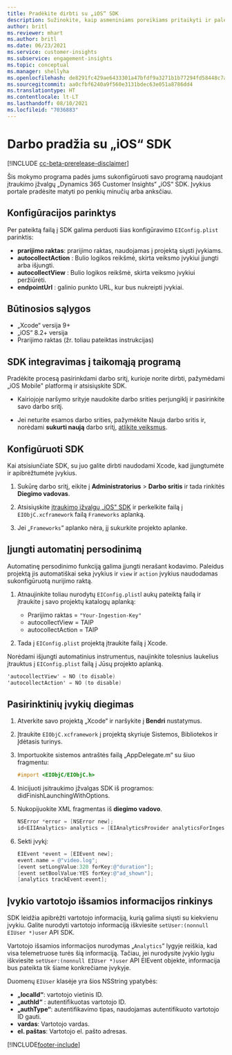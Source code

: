 ```yaml
---
title: Pradėkite dirbti su „iOS“ SDK
description: Sužinokite, kaip asmeniniams poreikiams pritaikyti ir paleisti „iOS" SDK
author: britl
ms.reviewer: mhart
ms.author: britl
ms.date: 06/23/2021
ms.service: customer-insights
ms.subservice: engagement-insights
ms.topic: conceptual
ms.manager: shellyha
ms.openlocfilehash: de8291fc429ae6433301a47bfdf9a3271b1b77294fd58448c7aa6bd0783edc97
ms.sourcegitcommit: aa0cfbf6240a9f560e3131bdec63e051a8786dd4
ms.translationtype: HT
ms.contentlocale: lt-LT
ms.lasthandoff: 08/10/2021
ms.locfileid: "7036883"
---
```

# <a name="get-started-with-the-ios-sdk"></a>Darbo pradžia su „iOS“ SDK

[!INCLUDE [cc-beta-prerelease-disclaimer](includes/cc-beta-prerelease-disclaimer.md)]

Šis mokymo programa padės jums sukonfigūruoti savo programą naudojant įtraukimo įžvalgų „Dynamics 365 Customer Insights“ „iOS“ SDK. Įvykius portale pradėsite matyti po penkių minučių arba anksčiau.

## <a name="configuration-options"></a>Konfigūracijos parinktys

Per pateiktą failą į SDK galima perduoti šias konfigūravimo `EIConfig.plist` parinktis:

- **prarijimo raktas**: prarijimo raktas, naudojamas į projektą siųsti įvykiams.
- **autocollectAction** : Bulio logikos reikšmė, skirta veiksmo įvykiui įjungti arba išjungti.
- **autocollectView** : Bulio logikos reikšmė, skirta veiksmo įvykiui peržiūrėti.
- **endpointUrl** : galinio punkto URL, kur bus nukreipti įvykiai.

## <a name="prerequisites"></a>Būtinosios sąlygos

- „Xcode“ versija 9+
- „iOS“ 8.2+ versija
- Prarijimo raktas (žr. toliau pateiktas instrukcijas)

## <a name="integrate-the-sdk-into-your-application"></a>SDK integravimas į taikomąją programą

Pradėkite procesą pasirinkdami darbo sritį, kurioje norite dirbti, pažymėdami „iOS Mobile" platformą ir atsisiųskite SDK.

- Kairiojoje naršymo srityje naudokite darbo srities perjungiklį ir pasirinkite savo darbo sritį.

- Jei neturite esamos darbo srities, pažymėkite Nauja darbo sritis ir, norėdami **sukurti naują** darbo sritį, [atlikite veiksmus](create-workspace.md).

## <a name="configure-the-sdk"></a>Konfigūruoti SDK

Kai atsisiunčiate SDK, su juo galite dirbti naudodami Xcode, kad įjungtumėte ir apibrėžtumėte įvykius.

1. Sukūrę darbo sritį, eikite į **Administratorius** > **Darbo sritis** ir tada rinkitės **Diegimo vadovas**.

1. Atsisiųskite [įtraukimo įžvalgų „iOS" SDK](https://download.pi.dynamics.com/sdk/EI-SDKs/ei-ios-sdk.zip) ir perkelkite failą į `EIObjC.xcframework` failą `Frameworks` aplanką.

1. Jei „`Frameworks`“ aplanko nėra, jį sukurkite projekto aplanke.

## <a name="enable-auto-instrumentation"></a>Įjungti automatinį persodinimą
 
Automatinę persodinimo funkciją galima įjungti nerašant kodavimo. Paleidus projektą jis automatiškai seka įvykius ir `view` ir `action` įvykius naudodamas sukonfigūruotą nurijimo raktą. 

1. Atnaujinkite toliau nurodytų `EIConfig.plist`l aukų pateiktą failą ir įtraukite į savo projektų katalogų aplanką:
    - Prarijimo raktas = `"Your-Ingestion-Key"`
    - autocollectView = TAIP
    - autocollectAction = TAIP

2. Tada į `EIConfig.plist` projektą įtraukite failą į Xcode. 



Norėdami išjungti automatinius instrumentus, naujinkite tolesnius laukelius įtrauktus į `EIConfig.plist` failą į Jūsų projekto aplanką. 

```objectivec
'autocollectView' = NO (to disable)
'autocollectAction' = NO (to disable)
```


## <a name="implement-custom-events"></a>Pasirinktinių įvykių diegimas

1. Atverkite savo projektą „Xcode“ ir naršykite į **Bendri** nustatymus. 
1. Įtraukite `EIObjC.xcframework` į projektą skyriuje Sistemos, Bibliotekos ir Įdėtasis turinys.

1. Importuokite sistemos antraštės failą „AppDelegate.m“ su šiuo fragmentu:

    ```objectivec
    #import <EIObjC/EIObjC.h>
    ```

1. Inicijuoti įsitraukimo įžvalgas SDK iš programos: didFinishLaunchingWithOptions.
1. Nukopijuokite XML fragmentas iš **diegimo vadovo**.

    ```objectivec
    NSError *error = [NSError new];
    id<EIIAnalytics> analytics = [EIAnalyticsProvider analyticsForIngestionKey:nil error:&error];
    ```

1. Sekti įvykį:

    ```objectivec
    EIEvent *event = [EIEvent new];
    event.name = @"video.log";
    [event setLongValue:320 forKey:@"duration"];
    [event setBoolValue:YES forKey:@"ad_shown"];
    [analytics trackEvent:event];
    ```

## <a name="set-user-details-for-your-event"></a>Įvykio vartotojo išsamios informacijos rinkinys

SDK leidžia apibrėžti vartotojo informaciją, kurią galima siųsti su kiekvienu įvykiu. Galite nurodyti vartotojo informaciją iškviesite `setUser:(nonnull EIUser *)user` API SDK.

Vartotojo išsamios informacijos nurodymas „`Analytics`“ lygyje reiškia, kad visa telemetruose turės šią informaciją. Tačiau, jei nurodysite įvykio lygiu iškviesite `setUser:(nonnull EIUser *)user` API EIEvent objekte, informacija bus pateikta tik šiame konkrečiame įvykyje.

Duomenų `EIUser` klasėje yra šios NSString ypatybės:

- **„localId“**: vartotojo vietinis ID.
- **„authId“** : autentifikuotas vartotojo ID.
- **„authType“**: autentifikavimo tipas, naudojamas autentifikuoto vartotojo ID gauti.
- **vardas**: Vartotojo vardas.
- **el. paštas**: Vartotojo el. pašto adresas.


[!INCLUDE[footer-include](../includes/footer-banner.md)]
